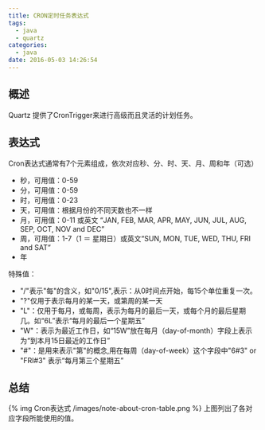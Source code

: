 ```yaml
---
title: CRON定时任务表达式
tags:
  - java
  - quartz
categories:
  - java
date: 2016-05-03 14:26:54
---
```


## 概述 ##
Quartz 提供了CronTrigger来进行高级而且灵活的计划任务。

## 表达式 ##
Cron表达式通常有7个元素组成，依次对应秒、分、时、天、月、周和年（可选）

* 秒，可用值：0-59
* 分，可用值：0-59
* 时，可用值：0-23
* 天，可用值：根据月份的不同天数也不一样
* 月，可用值：0-11 或英文 “JAN, FEB, MAR, APR, MAY, JUN, JUL, AUG, SEP, OCT, NOV and DEC” 
* 周，可用值：1-7（1 ＝ 星期日）或英文“SUN, MON, TUE, WED, THU, FRI and SAT”
* 年

特殊值：

* "/"表示"每"的含义，如"0/15",表示：从0时间点开始，每15个单位重复一次。
* "?"仅用于表示每月的某一天，或第周的某一天
* "L"：仅用于每月，或每周，表示为每月的最后一天，或每个月的最后星期几。如“6L”表示“每月的最后一个星期五”
* "W"：表示为最近工作日，如“15W”放在每月（day-of-month）字段上表示为“到本月15日最近的工作日”
* "#"：是用来表示"第"的概念,用在每周（day-of-week）这个字段中"6#3" or "FRI#3" 表示“每月第三个星期五”

## 总结 ##
{% img Cron表达式 /images/note-about-cron-table.png %}
上图列出了各对应字段所能使用的值。
